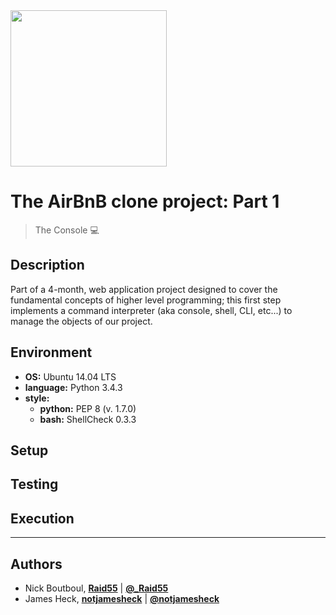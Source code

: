 <img src="https://github.com/notjamesheck/AirBnB_clone/blob/master/content/HBTN-hbnb-Final.png" height="250" width=auto />

# The AirBnB clone project: Part 1

> The Console :computer:

## Description
Part of a 4-month, web application project designed to cover the fundamental concepts of higher level programming;
this first step implements a command interpreter (aka console, shell, CLI, etc...) to manage the objects of our project.

## Environment
* __OS:__ Ubuntu 14.04 LTS
* __language:__ Python 3.4.3
* __style:__
  * __python:__ PEP 8 (v. 1.7.0)
  * __bash:__ ShellCheck 0.3.3

## Setup

## Testing

## Execution
---

## Authors
* Nick Boutboul, [**Raid55**](https://github.com/Raid55/) | [**@_Raid55**](https://twitter.com/_Raid55/) 
* James Heck, [**notjamesheck**](https://github.com/notjamesheck/) | [**@notjamesheck**](https://twitter.com/notjamesheck/)

